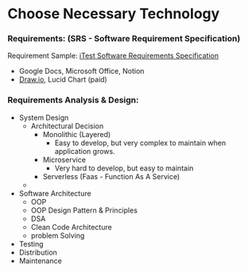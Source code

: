 # Choose Necessary Technology

### Requirements: (SRS - Software Requirement Specification)

Requirement Sample: [iTest Software Requirements Specification](https://itest.sourceforge.net/documentation/developer/Software_Requirements_Specification-iTest.pdf)

- Google Docs, Microsoft Office, Notion
- [Draw.io](https://app.diagrams.net), Lucid Chart (paid)

### Requirements Analysis & Design:
- System Design
  - Architectural Decision
    - Monolithic (Layered)
      - Easy to develop, but very complex to maintain when application grows.
    - Microservice
      - Very hard to develop, but easy to maintain
    - Serverless (Faas - Function As A Service)
  - 
- Software Architecture
  - OOP
  - OOP Design Pattern & Principles
  - DSA
  - Clean Code Architecture
  - problem Solving
- Testing
- Distribution
- Maintenance